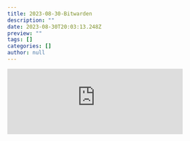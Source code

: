 ```yaml
---
title: 2023-08-30-Bitwarden
description: ""
date: 2023-08-30T20:03:13.248Z
preview: ""
tags: []
categories: []
author: null
---
```

<iframe src="https://mastodontech.de/@larnius/110980348254746074/embed" class="mastodon-embed" style="max-width: 100%; border: 0" width="400" allowfullscreen="allowfullscreen"></iframe><script src="https://mastodontech.de/embed.js" async="async"></script>

